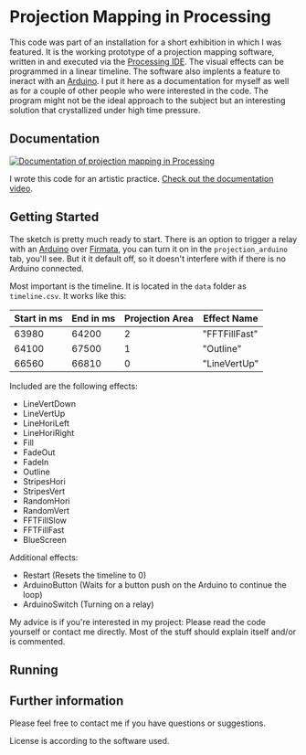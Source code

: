 # Projection Mapping in Processing

This code was part of an installation for a short exhibition in which I was featured. It is the working prototype of a projection mapping software, written in and executed via the [Processing IDE](https://www.processing.org/). The visual effects can be programmed in a linear timeline. The software also implents a feature to ineract with an [Arduino](https://www.arduino.cc/). I put it here as a documentation for myself as well as for a couple of other people who were interested in the code. The program might not be the ideal approach to the subject but an interesting solution that crystallized under high time pressure.

## Documentation

[![Documentation of projection mapping in Processing](http://img.youtube.com/vi/atJcAT2Y294/maxresdefault.jpg)](https://www.youtube.com/watch?v=atJcAT2Y294)

I wrote this code for an artistic practice. [Check out the documentation video](https://www.youtube.com/watch?v=atJcAT2Y294).

## Getting Started

The sketch is pretty much ready to start. There is an option to trigger a relay with an [Arduino](https://www.arduino.cc/) over [Firmata](https://www.arduino.cc/en/Reference/Firmata), you can turn it on in the `projection_arduino` tab, you'll see. But it it default off, so it doesn't interfere with if there is no Arduino connected.

Most important is the timeline. It is located in the `data` folder as `timeline.csv`. It works like this:

| Start in ms | End in ms | Projection Area | Effect Name   |
| ----------- | --------- | --------------- | ------------- |
| 63980       | 64200     | 2               | "FFTFillFast" |
| 64100       | 67500     | 1               | "Outline"     |
| 66560       | 66810     | 0               | "LineVertUp"  |

Included are the following effects:
* LineVertDown
* LineVertUp 
* LineHoriLeft 
* LineHoriRight 
* Fill 
* FadeOut
* FadeIn 
* Outline 
* StripesHori 
* StripesVert 
* RandomHori 
* RandomVert 
* FFTFillSlow 
* FFTFillFast 
* BlueScreen 

Additional effects:
* Restart (Resets the timeline to 0)
* ArduinoButton (Waits for a button push on the Arduino to continue the loop)
* ArduinoSwitch (Turning on a relay)

My advice is if you're interested in my project: Please read the code yourself or contact me directly. Most of the stuff should explain itself and/or is commented.

## Running

## Further information

Please feel free to contact me if you have questions or suggestions.

License is according to the software used.